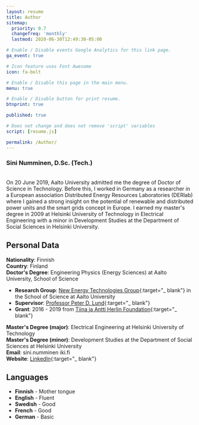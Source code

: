 ```yaml
---
layout: resume
title: Author
sitemap:
  priority: 0.7
  changefreq: 'monthly'
  lastmod: 2020-06-30T12:49:30-05:00

# Enable / Disable events Google Analytics for this link page.
ga_event: true

# Icon feature uses Font Awesome
icon: fa-bolt

# Enable / Disable this page in the main menu.
menu: true

# Enable / Disable button for print resume.
btnprint: true

published: true

# Does not change and does not remove 'script' variables
script: [resume.js]

permalink: /Author/
---
```


### Sini Numminen, D.Sc. (Tech.)

<div style="clear:both;"></div>
<br>
On 20 June 2019, Aalto University admitted me the degree of Doctor of Science in Technology. Before this, I worked in Germany as a researcher in a European association Distributed Energy Resources Laboratories (DERlab) where I gained a strong insight on the potential of renewable and distributed power units and the smart grids concept in Europe. I earned my master's degree in 2009 at Helsinki University of Technology in Electrical Engineering with a minor in Development Studies at the Department of Social Sciences in Helsinki University.
<div style="clear:both;"></div>

## Personal Data

**Nationality**: Finnish   <br>
**Country**: Finland<br>
**Doctor's Degree**: Engineering Physics (Energy Sciences) at Aalto University, School of Science<br>
* **Research Group**: [New Energy Technologies Group](http://newenergy.physics.aalto.fi){:target="_ blank"} in the School of Science at Aalto University<br>
* **Supervisor**: [Professor Peter D. Lund](https://people.aalto.fi/peter_lund){:target="_ blank"}<br>
* **Grant**: 2016 - 2019 from [Tiina ja Antti Herlin Foundation](http://www.tahsaatio.fi){:target="_ blank"}   

**Master's Degree (major)**: Electrical Engineering at Helsinki University of Technology<br>
**Master's Degree (minor)**: Development Studies at the Department of Social Sciences at Helsinki University <br>
**Email**: sini.numminen iki.fi<br>
**Website**: [LinkedIn](http://linkedin.com/in/sininumminen){:target="_ blank"} <br>

## Languages

* **Finnish** - Mother tongue
* **English** - Fluent
* **Swedish** - Good
* **French** - Good
* **German** - Basic
